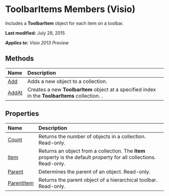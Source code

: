 
# ToolbarItems Members (Visio)
Includes a  **ToolbarItem** object for each item on a toolbar.

 **Last modified:** July 28, 2015

 _**Applies to:** Visio 2013 Preview_

## Methods



|**Name**|**Description**|
|:-----|:-----|
| [Add](25526a67-11ae-8e93-825f-a84839fe4313.md)|Adds a new object to a collection.|
| [AddAt](99611457-ada0-ce21-a3fe-fbc48fc88df9.md)|Creates a new  **ToolbarItem** object at a specified index in the **ToolbarItems** collection. .|

## Properties



|**Name**|**Description**|
|:-----|:-----|
| [Count](69e2a514-a54f-2528-9ea0-594a76ac01c3.md)|Returns the number of objects in a collection. Read-only.|
| [Item](0ef04285-aaaf-3bff-8758-2610fcd6d5f1.md)|Returns an object from a collection. The  **Item** property is the default property for all collections. Read-only.|
| [Parent](184cc588-9a42-7f74-0354-3f6ab4a1f909.md)|Determines the parent of an object. Read-only.|
| [ParentItem](66b7ff1d-843f-e73e-c07f-dec023f1e2e4.md)|Returns the parent object of a hierarchical toolbar. Read-only.|
